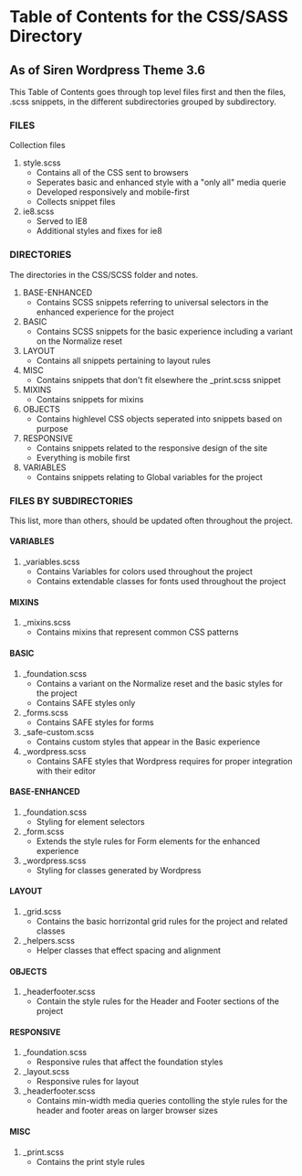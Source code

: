 # Table of Contents for the CSS/SASS Directory #
## As of Siren Wordpress Theme 3.6 ##
This Table of Contents goes through top level files first and then the files, .scss snippets, in the different subdirectories grouped by subdirectory.

### FILES ###
Collection files

1.  style.scss
	- Contains all of the CSS sent to browsers
	- Seperates basic and enhanced style with a "only all" media querie
	- Developed responsively and mobile-first
	- Collects snippet files
3. ie8.scss
	- Served to IE8
	- Additional styles and fixes for ie8


### DIRECTORIES ###
The directories in the CSS/SCSS folder and notes.

1. BASE-ENHANCED
	- Contains SCSS snippets referring to universal selectors in the enhanced experience for the project
2. BASIC
	- Contains SCSS snippets for the basic experience including a variant on the Normalize reset
3. LAYOUT
	- Contains all snippets pertaining to layout rules
4. MISC
	- Contains snippets that don't fit elsewhere the _print.scss snippet
5. MIXINS
	- Contains snippets for mixins
6. OBJECTS
	- Contains highlevel CSS objects seperated into snippets based on purpose
7. RESPONSIVE
	- Contains snippets related to the responsive design of the site
	- Everything is mobile first
8. VARIABLES
	- Contains snippets relating to Global variables for the project


### FILES BY SUBDIRECTORIES ###
This list, more than others, should be updated often throughout the project.

#### VARIABLES ####
1. _variables.scss
	- Contains Variables for colors used throughout the project
	- Contains extendable classes for fonts used throughout the project

#### MIXINS ####
1. _mixins.scss
	- Contains mixins that represent common CSS patterns

#### BASIC ####
1. _foundation.scss
	- Contains a variant on the Normalize reset and the basic styles for the project
	- Contains SAFE styles only
2. _forms.scss
	- Contains SAFE styles for forms
3. _safe-custom.scss
	- Contains custom styles that appear in the Basic experience
4. _wordpress.scss
	- Contains SAFE styles that Wordpress requires for proper integration with their editor

#### BASE-ENHANCED ####
1. _foundation.scss
	- Styling for element selectors
2. _form.scss
	- Extends the style rules for Form elements for the enhanced experience
3. _wordpress.scss
	- Styling for classes generated by Wordpress

#### LAYOUT ####
1. _grid.scss
	- Contains the basic horrizontal grid rules for the project and related classes
2. _helpers.scss
	- Helper classes that effect spacing and alignment

#### OBJECTS ####
1. _headerfooter.scss
	- Contain the style rules for the Header and Footer sections of the project

#### RESPONSIVE ####
1. _foundation.scss
	- Responsive rules that affect the foundation styles
2. _layout.scss
	- Responsive rules for layout
3. _headerfooter.scss
	- Contains min-width media queries contolling the style rules for the header and footer areas on larger browser sizes

#### MISC ####
1. _print.scss
	- Contains the print style rules

